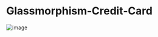 # Glassmorphism-Credit-Card

![image](https://github.com/hardik5555/Glassmorphism-Credit-Card/assets/103363985/8f487f78-09db-430b-9418-6d8606416daa)
